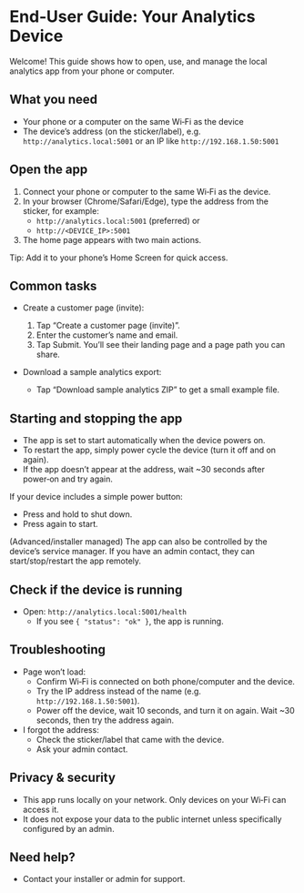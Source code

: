 # End‑User Guide: Your Analytics Device

Welcome! This guide shows how to open, use, and manage the local analytics app from your phone or computer.

## What you need
- Your phone or a computer on the same Wi‑Fi as the device
- The device’s address (on the sticker/label), e.g. `http://analytics.local:5001` or an IP like `http://192.168.1.50:5001`

## Open the app
1. Connect your phone or computer to the same Wi‑Fi as the device.
2. In your browser (Chrome/Safari/Edge), type the address from the sticker, for example:
   - `http://analytics.local:5001` (preferred) or
   - `http://<DEVICE_IP>:5001`
3. The home page appears with two main actions.

Tip: Add it to your phone’s Home Screen for quick access.

## Common tasks
- Create a customer page (invite):
  1. Tap “Create a customer page (invite)”.
  2. Enter the customer’s name and email.
  3. Tap Submit. You’ll see their landing page and a page path you can share.

- Download a sample analytics export:
  - Tap “Download sample analytics ZIP” to get a small example file.

## Starting and stopping the app
- The app is set to start automatically when the device powers on.
- To restart the app, simply power cycle the device (turn it off and on again).
- If the app doesn’t appear at the address, wait ~30 seconds after power‑on and try again.

If your device includes a simple power button:
- Press and hold to shut down.
- Press again to start.

(Advanced/installer managed) The app can also be controlled by the device’s service manager. If you have an admin contact, they can start/stop/restart the app remotely.

## Check if the device is running
- Open: `http://analytics.local:5001/health`
  - If you see `{ "status": "ok" }`, the app is running.

## Troubleshooting
- Page won’t load:
  - Confirm Wi‑Fi is connected on both phone/computer and the device.
  - Try the IP address instead of the name (e.g. `http://192.168.1.50:5001`).
  - Power off the device, wait 10 seconds, and turn it on again. Wait ~30 seconds, then try the address again.
- I forgot the address:
  - Check the sticker/label that came with the device.
  - Ask your admin contact.

## Privacy & security
- This app runs locally on your network. Only devices on your Wi‑Fi can access it.
- It does not expose your data to the public internet unless specifically configured by an admin.

## Need help?
- Contact your installer or admin for support.
